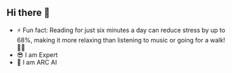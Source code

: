 ## Hi there 👋

<!--
**diginodeship/diginodeship** is a ✨ _special_ ✨ repository because its `README.md` (this file) appears on your GitHub profile.

Here are some ideas to get you started:

- 🔭 I’m currently working on ...
- 🌱 I’m currently learning ...
- 👯 I’m looking to collaborate on ...
- 🤔 I’m looking for help with ...
- 💬 Ask me about ...
- 📫 How to reach me: ...
- 😄 Pronouns: ...
-->

- ⚡ Fun fact: Reading for just six minutes a day can reduce stress by up to 68%, making it more relaxing than listening to music or going for a walk! 📖✨
- 😎 I am Expert 
- 🤖 I am ARC AI 